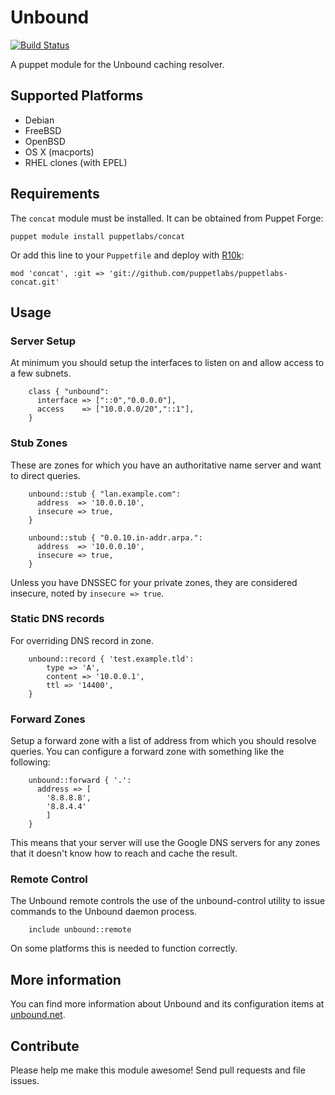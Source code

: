 # Unbound

[![Build Status](https://travis-ci.org/xaque208/puppet-unbound.png)](https://travis-ci.org/xaque208/puppet-unbound)

A puppet module for the Unbound caching resolver.

## Supported Platforms

* Debian
* FreeBSD
* OpenBSD
* OS X (macports)
* RHEL clones (with EPEL)

## Requirements
The `concat` module must be installed. It can be obtained from Puppet Forge:

    puppet module install puppetlabs/concat

Or add this line to your `Puppetfile` and deploy with [R10k](https://github.com/adrienthebo/r10k):

    mod 'concat', :git => 'git://github.com/puppetlabs/puppetlabs-concat.git'

## Usage

### Server Setup

At minimum you should setup the interfaces to listen on and allow access to a few subnets.

```puppet
    class { "unbound":
      interface => ["::0","0.0.0.0"],
      access    => ["10.0.0.0/20","::1"],
    }
```

### Stub Zones

These are zones for which you have an authoritative name server and want to
direct queries.

```puppet
    unbound::stub { "lan.example.com":
      address  => '10.0.0.10',
      insecure => true,
    }

    unbound::stub { "0.0.10.in-addr.arpa.":
      address  => '10.0.0.10',
      insecure => true,
    }
```

Unless you have DNSSEC for your private zones, they are considered insecure,
noted by `insecure => true`.

### Static DNS records

For overriding DNS record in zone.

```puppet
    unbound::record { 'test.example.tld':
        type => 'A',
        content => '10.0.0.1',
        ttl => '14400',
    }
```

### Forward Zones

Setup a forward zone with a list of address from which you should resolve queries.  You can configure a forward zone with something like the following:

```puppet
    unbound::forward { '.':
      address => [
        '8.8.8.8',
        '8.8.4.4'
        ]
    }
```

This means that your server will use the Google DNS servers for any
zones that it doesn't know how to reach and cache the result.

### Remote Control

The Unbound remote controls the use of the unbound-control utility to
issue commands to the Unbound daemon process.

```puppet
    include unbound::remote
```

On some platforms this is needed to function correctly.

## More information

You can find more information about Unbound and its configuration items at
[unbound.net](http://unbound.net).

## Contribute

Please help me make this module awesome!  Send pull requests and file issues.

